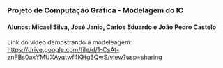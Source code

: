 ### Projeto de Computação Gráfica - Modelagem do IC

#### Alunos: Micael Silva, José Janio, Carlos Eduardo e João Pedro Castelo

Link do vídeo demostrando a modeleagem: https://drive.google.com/file/d/1-CsAt-znFBs0axYMUXAyqtwf4KHg3QwS/view?usp=sharing
